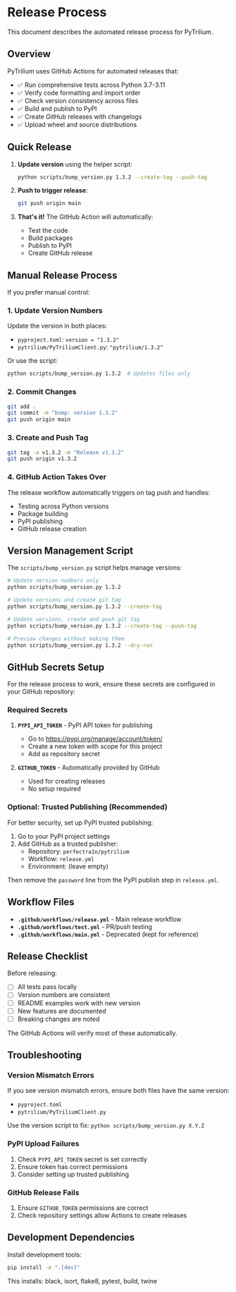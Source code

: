 # Release Process

This document describes the automated release process for PyTrilium.

## Overview

PyTrilium uses GitHub Actions for automated releases that:
- ✅ Run comprehensive tests across Python 3.7-3.11
- ✅ Verify code formatting and import order
- ✅ Check version consistency across files
- ✅ Build and publish to PyPI
- ✅ Create GitHub releases with changelogs
- ✅ Upload wheel and source distributions

## Quick Release

1. **Update version** using the helper script:
   ```bash
   python scripts/bump_version.py 1.3.2 --create-tag --push-tag
   ```

2. **Push to trigger release**:
   ```bash
   git push origin main
   ```

3. **That's it!** The GitHub Action will automatically:
   - Test the code
   - Build packages
   - Publish to PyPI
   - Create GitHub release

## Manual Release Process

If you prefer manual control:

### 1. Update Version Numbers

Update the version in both places:
- `pyproject.toml`: `version = "1.3.2"`
- `pytrilium/PyTriliumClient.py`: `"pytrilium/1.3.2"`

Or use the script:
```bash
python scripts/bump_version.py 1.3.2  # Updates files only
```

### 2. Commit Changes

```bash
git add .
git commit -m "bump: version 1.3.2"
git push origin main
```

### 3. Create and Push Tag

```bash
git tag -a v1.3.2 -m "Release v1.3.2"
git push origin v1.3.2
```

### 4. GitHub Action Takes Over

The release workflow automatically triggers on tag push and handles:
- Testing across Python versions
- Package building
- PyPI publishing
- GitHub release creation

## Version Management Script

The `scripts/bump_version.py` script helps manage versions:

```bash
# Update version numbers only
python scripts/bump_version.py 1.3.2

# Update versions and create git tag
python scripts/bump_version.py 1.3.2 --create-tag

# Update versions, create and push git tag
python scripts/bump_version.py 1.3.2 --create-tag --push-tag

# Preview changes without making them
python scripts/bump_version.py 1.3.2 --dry-run
```

## GitHub Secrets Setup

For the release process to work, ensure these secrets are configured in your GitHub repository:

### Required Secrets

1. **`PYPI_API_TOKEN`** - PyPI API token for publishing
   - Go to https://pypi.org/manage/account/token/
   - Create a new token with scope for this project
   - Add as repository secret

2. **`GITHUB_TOKEN`** - Automatically provided by GitHub
   - Used for creating releases
   - No setup required

### Optional: Trusted Publishing (Recommended)

For better security, set up PyPI trusted publishing:

1. Go to your PyPI project settings
2. Add GitHub as a trusted publisher:
   - Repository: `perfectra1n/pytrilium`
   - Workflow: `release.yml`
   - Environment: (leave empty)

Then remove the `password` line from the PyPI publish step in `release.yml`.

## Workflow Files

- **`.github/workflows/release.yml`** - Main release workflow
- **`.github/workflows/test.yml`** - PR/push testing
- **`.github/workflows/main.yml`** - Deprecated (kept for reference)

## Release Checklist

Before releasing:

- [ ] All tests pass locally
- [ ] Version numbers are consistent
- [ ] README examples work with new version
- [ ] New features are documented
- [ ] Breaking changes are noted

The GitHub Actions will verify most of these automatically.

## Troubleshooting

### Version Mismatch Errors

If you see version mismatch errors, ensure both files have the same version:
- `pyproject.toml`
- `pytrilium/PyTriliumClient.py`

Use the version script to fix: `python scripts/bump_version.py X.Y.Z`

### PyPI Upload Failures

1. Check `PYPI_API_TOKEN` secret is set correctly
2. Ensure token has correct permissions
3. Consider setting up trusted publishing

### GitHub Release Fails

1. Ensure `GITHUB_TOKEN` permissions are correct
2. Check repository settings allow Actions to create releases

## Development Dependencies

Install development tools:

```bash
pip install -e ".[dev]"
```

This installs: black, isort, flake8, pytest, build, twine